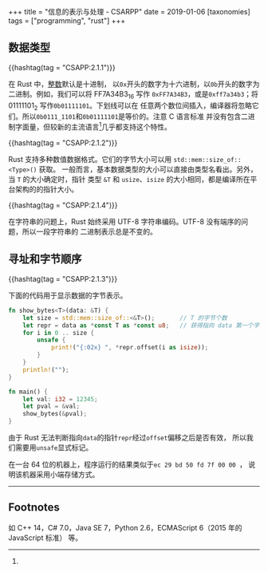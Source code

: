 +++
title = "信息的表示与处理 - CSARPP"
date = 2019-01-06
[taxonomies]
tags = ["programming", "rust"]
+++

<!-- more -->


## 数据类型

{{hashtag(tag = "CSAPP:2.1.1")}}

在 Rust 中，[整数](https://doc.rust-lang.org/reference/tokens.html#number-literals)默认是十进制，
以`0x`开头的数字为十六进制，以`0b`开头的数字为二进制。例如，我们可以将 FF7A34B3<sub>16</sub> 写作
`0xFF7A34B3`，或是`0xff7a34b3`；将 01111101<sub>2</sub> 写作`0b01111101`。下划线可以在
任意两个数位间插入，编译器将忽略它们。所以`0b0111_1101`和`0b01111101`是等价的。注意 C 语言标准
并没有包含二进制字面量，但较新的主流语言[^newer-lang]几乎都支持这个特性。

{{hashtag(tag = "CSAPP:2.1.2")}}

Rust 支持多种数值数据格式。它们的字节大小可以用 `std::mem::size_of::<Type>()` 获取。
一般而言，基本数据类型的大小可以直接由类型名看出。另外，当 `T` 的大小确定时，指针
类型 `&T` 和 `usize`、`isize` 的大小相同，都是编译所在平台架构的的指针大小。

{{hashtag(tag = "CSAPP:2.1.4")}}

在字符串的问题上，Rust 始终采用 UTF-8 字符串编码。UTF-8 没有端序的问题，所以一段字符串的
二进制表示总是不变的。

## 寻址和字节顺序

{{hashtag(tag = "CSAPP:2.1.3")}}

下面的代码用于显示数据的字节表示。

``` rust
fn show_bytes<T>(data: &T) {
    let size = std::mem::size_of::<&T>();       // T 的字节个数
    let repr = data as *const T as *const u8;   // 获得指向 data 第一个字节的指针
    for i in 0 .. size {
        unsafe {
            print!("{:02x} ", *repr.offset(i as isize));
        }
    }
    println!("");
}

fn main() {
    let val: i32 = 12345;
    let pval = &val;
    show_bytes(&pval);
}
```

由于 Rust 无法判断指向`data`的指针`repr`经过`offset`偏移之后是否有效，
所以我们需要用`unsafe`显式标记。

在一台 64 位的机器上，程序运行的结果类似于`ec 29 bd 50 fd 7f 00 00 `，
说明该机器采用小端存储方式。

---
## Footnotes
[^newer-lang]:
如 C++ 14，C# 7.0，Java SE 7，Python 2.6，ECMAScript 6（2015 年的 JavaScript 标准） 等。

